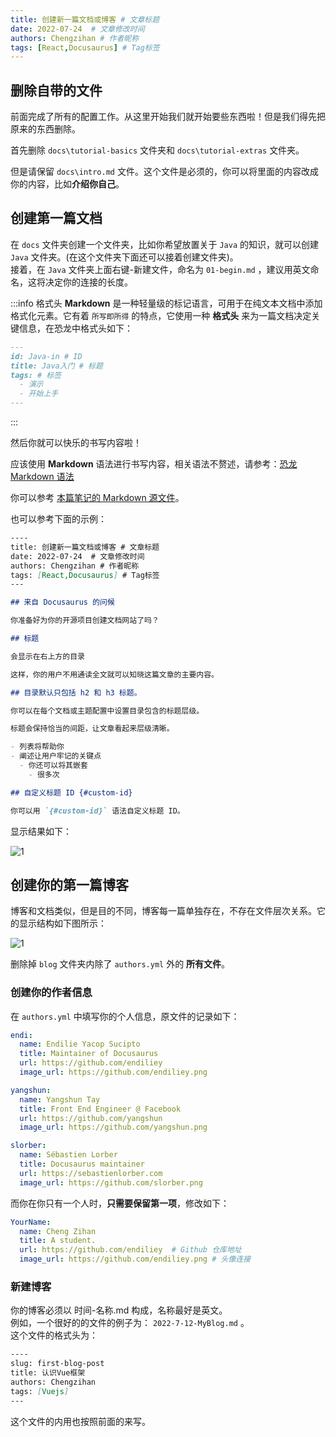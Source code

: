 ```yaml
---
title: 创建新一篇文档或博客 # 文章标题
date: 2022-07-24  # 文章修改时间
authors: Chengzihan # 作者昵称
tags: [React,Docusaurus] # Tag标签
---
```


## 删除自带的文件

前面完成了所有的配置工作。从这里开始我们就开始要些东西啦！但是我们得先把原来的东西删除。  

首先删除 `docs\tutorial-basics` 文件夹和 `docs\tutorial-extras` 文件夹。

但是请保留 `docs\intro.md` 文件。这个文件是必须的，你可以将里面的内容改成你的内容，比如**介绍你自己**。  

## 创建第一篇文档

在 `docs` 文件夹创建一个文件夹，比如你希望放置关于 `Java` 的知识，就可以创建 `Java` 文件夹。(在这个文件夹下面还可以接着创建文件夹)。  
接着，在 `Java` 文件夹上面右键-新建文件，命名为 `01-begin.md` ，建议用英文命名，这将决定你的连接的长度。  

:::info 格式头
**Markdown** 是一种轻量级的标记语言，可用于在纯文本文档中添加格式化元素。它有着 `所写即所得` 的特点，它使用一种 **格式头** 来为一篇文档决定关键信息，在恐龙中格式头如下：  

```md
---
id: Java-in # ID
title: Java入门 # 标题
tags: # 标签
  - 演示
  - 开始上手
---
```

:::

然后你就可以快乐的书写内容啦！  

应该使用 **Markdown** 语法进行书写内容，相关语法不赘述，请参考：[恐龙 Markdown 语法](https://docusaurus.io/zh-CN/docs/next/markdown-features)  

你可以参考 [本篇笔记的 Markdown 源文件](https://github.com/inannan423/inannan423.github.io/edit/main/docs/%E5%89%8D%E7%AB%AF/05.%E5%80%9F%E5%8A%A9Docu%E6%81%90%E9%BE%99%E4%B8%AA%E4%BA%BA%E5%8D%9A%E5%AE%A2.md/04.CreateNewBlog.md)。  

也可以参考下面的示例：  

```md
----
title: 创建新一篇文档或博客 # 文章标题
date: 2022-07-24  # 文章修改时间
authors: Chengzihan # 作者昵称
tags: [React,Docusaurus] # Tag标签
---

## 来自 Docusaurus 的问候

你准备好为你的开源项目创建文档网站了吗？

## 标题

会显示在右上方的目录

这样，你的用户不用通读全文就可以知晓这篇文章的主要内容。

## 目录默认只包括 h2 和 h3 标题。

你可以在每个文档或主题配置中设置目录包含的标题层级。

标题会保持恰当的间距，让文章看起来层级清晰。

- 列表将帮助你
- 阐述让用户牢记的关键点
  - 你还可以将其嵌套
    - 很多次

## 自定义标题 ID {#custom-id}

你可以用 `{#custom-id}` 语法自定义标题 ID。
```

显示结果如下：  

![1](https://jetzihan-img.oss-cn-beijing.aliyuncs.com/blog/20220725130857.png)  

## 创建你的第一篇博客

博客和文档类似，但是目的不同，博客每一篇单独存在，不存在文件层次关系。它的显示结构如下图所示：  

![1](https://jetzihan-img.oss-cn-beijing.aliyuncs.com/blog/20220725130550.png)  

删除掉 `blog` 文件夹内除了 `authors.yml` 外的 **所有文件**。  

### 创建你的作者信息

在 `authors.yml` 中填写你的个人信息，原文件的记录如下：  

```yml title="修改前 authors.yml"
endi:
  name: Endilie Yacop Sucipto
  title: Maintainer of Docusaurus
  url: https://github.com/endiliey
  image_url: https://github.com/endiliey.png

yangshun:
  name: Yangshun Tay
  title: Front End Engineer @ Facebook
  url: https://github.com/yangshun
  image_url: https://github.com/yangshun.png

slorber:
  name: Sébastien Lorber
  title: Docusaurus maintainer
  url: https://sebastienlorber.com
  image_url: https://github.com/slorber.png

```

而你在你只有一个人时，**只需要保留第一项**，修改如下：  

```yml title="修改后 authors.yml"
YourName:
  name: Cheng Zihan
  title: A student.
  url: https://github.com/endiliey  # Github 仓库地址
  image_url: https://github.com/endiliey.png # 头像连接
```

### 新建博客

你的博客必须以 时间-名称.md 构成，名称最好是英文。  
例如，一个很好的的文件的例子为： `2022-7-12-MyBlog.md` 。  
这个文件的格式头为：  

```md
----
slug: first-blog-post
title: 认识Vue框架
authors: Chengzihan
tags: [Vuejs]
---
```

这个文件的内用也按照前面的来写。  

